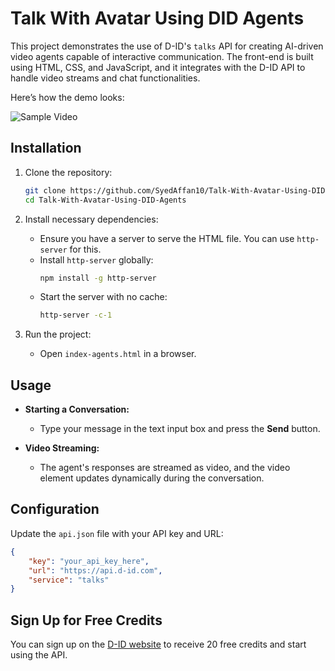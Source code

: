 # Talk With Avatar Using DID Agents

This project demonstrates the use of D-ID's `talks` API for creating AI-driven video agents capable of interactive communication. The front-end is built using HTML, CSS, and JavaScript, and it integrates with the D-ID API to handle video streams and chat functionalities.

Here’s how the demo looks:

![Sample Video](Sample-Video.gif)

## Installation

1. Clone the repository:
    ```bash
    git clone https://github.com/SyedAffan10/Talk-With-Avatar-Using-DID-Agents.git
    cd Talk-With-Avatar-Using-DID-Agents
    ```

2. Install necessary dependencies:
   - Ensure you have a server to serve the HTML file. You can use `http-server` for this.
   - Install `http-server` globally:
     ```bash
     npm install -g http-server
     ```
   - Start the server with no cache:
     ```bash
     http-server -c-1
     ```

3. Run the project:
   - Open `index-agents.html` in a browser.

## Usage

- **Starting a Conversation:**
  - Type your message in the text input box and press the **Send** button.

- **Video Streaming:**
  - The agent's responses are streamed as video, and the video element updates dynamically during the conversation.

## Configuration

Update the `api.json` file with your API key and URL:
```json
{
    "key": "your_api_key_here",
    "url": "https://api.d-id.com",
    "service": "talks"
}
```

## Sign Up for Free Credits

You can sign up on the [D-ID website](https://www.d-id.com/) to receive 20 free credits and start using the API.
